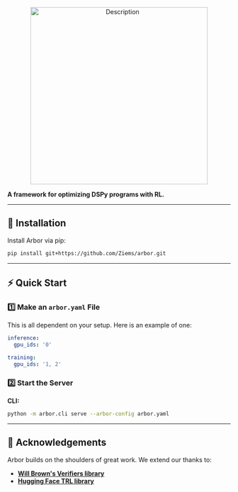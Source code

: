 <p align="center">
  <img src="https://github.com/user-attachments/assets/ed0dd782-65fa-48b5-a762-b343b183be09" alt="Description" width="400"/>
</p>

**A framework for optimizing DSPy programs with RL.**

---

## 🚀 Installation

Install Arbor via pip:

```bash
pip install git+https://github.com/Ziems/arbor.git
```

---

## ⚡ Quick Start

### 1️⃣ Make an `arbor.yaml` File

This is all dependent on your setup. Here is an example of one:
```yaml
inference:
  gpu_ids: '0'

training:
  gpu_ids: '1, 2'
```

### 2️⃣ Start the Server

**CLI:**

```bash
python -m arbor.cli serve --arbor-config arbor.yaml
```
---

## 🙏 Acknowledgements

Arbor builds on the shoulders of great work. We extend our thanks to:
- **[Will Brown's Verifiers library](https://github.com/willccbb/verifiers)**
- **[Hugging Face TRL library](https://github.com/huggingface/trl)**
